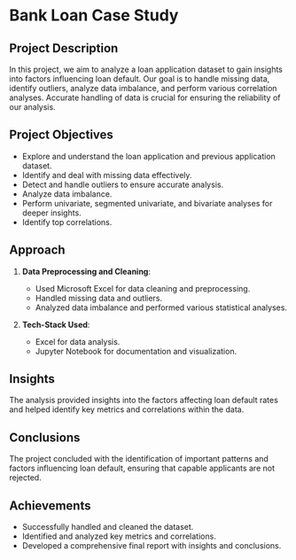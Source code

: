 # Bank Loan Case Study

## Project Description
In this project, we aim to analyze a loan application dataset to gain insights into factors influencing loan default. Our goal is to handle missing data, identify outliers, analyze data imbalance, and perform various correlation analyses. Accurate handling of data is crucial for ensuring the reliability of our analysis.

## Project Objectives
- Explore and understand the loan application and previous application dataset.
- Identify and deal with missing data effectively.
- Detect and handle outliers to ensure accurate analysis.
- Analyze data imbalance.
- Perform univariate, segmented univariate, and bivariate analyses for deeper insights.
- Identify top correlations.

## Approach
1. **Data Preprocessing and Cleaning**:
   - Used Microsoft Excel for data cleaning and preprocessing.
   - Handled missing data and outliers.
   - Analyzed data imbalance and performed various statistical analyses.

2. **Tech-Stack Used**:
   - Excel for data analysis.
   - Jupyter Notebook for documentation and visualization.

## Insights
The analysis provided insights into the factors affecting loan default rates and helped identify key metrics and correlations within the data.

## Conclusions
The project concluded with the identification of important patterns and factors influencing loan default, ensuring that capable applicants are not rejected.

## Achievements
- Successfully handled and cleaned the dataset.
- Identified and analyzed key metrics and correlations.
- Developed a comprehensive final report with insights and conclusions.

